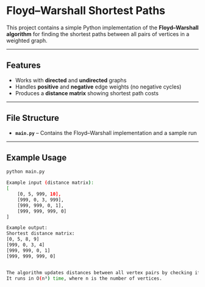 # Floyd–Warshall Shortest Paths

This project contains a simple Python implementation of the **Floyd–Warshall algorithm** for finding the shortest paths between all pairs of vertices in a weighted graph.

---

## Features
- Works with **directed** and **undirected** graphs  
- Handles **positive** and **negative** edge weights (no negative cycles)  
- Produces a **distance matrix** showing shortest path costs  

---

## File Structure
- **`main.py`** – Contains the Floyd–Warshall implementation and a sample run  

---

## Example Usage
```bash
python main.py

Example input (distance matrix):
[
    [0, 5, 999, 10],
    [999, 0, 3, 999],
    [999, 999, 0, 1],
    [999, 999, 999, 0]
]

Example output:
Shortest distance matrix:
[0, 5, 8, 9]
[999, 0, 3, 4]
[999, 999, 0, 1]
[999, 999, 999, 0]


The algorithm updates distances between all vertex pairs by checking if passing through an intermediate vertex offers a shorter path.
It runs in O(n³) time, where n is the number of vertices.
